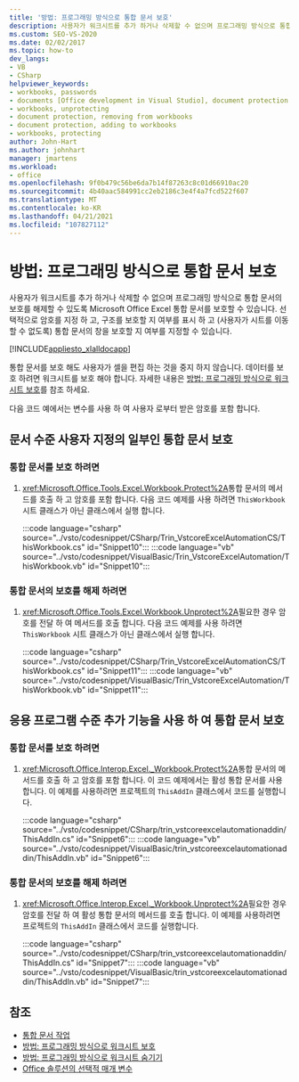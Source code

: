```yaml
---
title: '방법: 프로그래밍 방식으로 통합 문서 보호'
description: 사용자가 워크시트를 추가 하거나 삭제할 수 없으며 프로그래밍 방식으로 통합 문서의 보호를 해제할 수 있도록 Microsoft Excel 통합 문서를 보호 하는 방법을 알아봅니다.
ms.custom: SEO-VS-2020
ms.date: 02/02/2017
ms.topic: how-to
dev_langs:
- VB
- CSharp
helpviewer_keywords:
- workbooks, passwords
- documents [Office development in Visual Studio], document protection
- workbooks, unprotecting
- document protection, removing from workbooks
- document protection, adding to workbooks
- workbooks, protecting
author: John-Hart
ms.author: johnhart
manager: jmartens
ms.workload:
- office
ms.openlocfilehash: 9f0b479c56be6da7b14f87263c8c01d66910ac20
ms.sourcegitcommit: 4b40aac584991cc2eb2186c3e4f4a7fcd522f607
ms.translationtype: MT
ms.contentlocale: ko-KR
ms.lasthandoff: 04/21/2021
ms.locfileid: "107827112"
---
```

# <a name="how-to-programmatically-protect-workbooks"></a>방법: 프로그래밍 방식으로 통합 문서 보호
  사용자가 워크시트를 추가 하거나 삭제할 수 없으며 프로그래밍 방식으로 통합 문서의 보호를 해제할 수 있도록 Microsoft Office Excel 통합 문서를 보호할 수 있습니다. 선택적으로 암호를 지정 하 고, 구조를 보호할 지 여부를 표시 하 고 (사용자가 시트를 이동할 수 없도록) 통합 문서의 창을 보호할 지 여부를 지정할 수 있습니다.

 [!INCLUDE[appliesto_xlalldocapp](../vsto/includes/appliesto-xlalldocapp-md.md)]

 통합 문서를 보호 해도 사용자가 셀을 편집 하는 것을 중지 하지 않습니다. 데이터를 보호 하려면 워크시트를 보호 해야 합니다. 자세한 내용은 [방법: 프로그래밍 방식으로 워크시트 보호](../vsto/how-to-programmatically-protect-worksheets.md)를 참조 하세요.

 다음 코드 예에서는 변수를 사용 하 여 사용자 로부터 받은 암호를 포함 합니다.

## <a name="protect-a-workbook-that-is-part-of-a-document-level-customization"></a>문서 수준 사용자 지정의 일부인 통합 문서 보호

### <a name="to-protect-a-workbook"></a>통합 문서를 보호 하려면

1. <xref:Microsoft.Office.Tools.Excel.Workbook.Protect%2A>통합 문서의 메서드를 호출 하 고 암호를 포함 합니다. 다음 코드 예제를 사용 하려면 `ThisWorkbook` 시트 클래스가 아닌 클래스에서 실행 합니다.

     :::code language="csharp" source="../vsto/codesnippet/CSharp/Trin_VstcoreExcelAutomationCS/ThisWorkbook.cs" id="Snippet10":::
     :::code language="vb" source="../vsto/codesnippet/VisualBasic/Trin_VstcoreExcelAutomation/ThisWorkbook.vb" id="Snippet10":::

### <a name="to-unprotect-a-workbook"></a>통합 문서의 보호를 해제 하려면

1. <xref:Microsoft.Office.Tools.Excel.Workbook.Unprotect%2A>필요한 경우 암호를 전달 하 여 메서드를 호출 합니다. 다음 코드 예제를 사용 하려면 `ThisWorkbook` 시트 클래스가 아닌 클래스에서 실행 합니다.

     :::code language="csharp" source="../vsto/codesnippet/CSharp/Trin_VstcoreExcelAutomationCS/ThisWorkbook.cs" id="Snippet11":::
     :::code language="vb" source="../vsto/codesnippet/VisualBasic/Trin_VstcoreExcelAutomation/ThisWorkbook.vb" id="Snippet11":::

## <a name="protect-a-workbook-by-using-an-application-level-add-in"></a>응용 프로그램 수준 추가 기능을 사용 하 여 통합 문서 보호

### <a name="to-protect-a-workbook"></a>통합 문서를 보호 하려면

1. <xref:Microsoft.Office.Interop.Excel._Workbook.Protect%2A>통합 문서의 메서드를 호출 하 고 암호를 포함 합니다. 이 코드 예제에서는 활성 통합 문서를 사용 합니다. 이 예제를 사용하려면 프로젝트의 `ThisAddIn` 클래스에서 코드를 실행합니다.

     :::code language="csharp" source="../vsto/codesnippet/CSharp/trin_vstcoreexcelautomationaddin/ThisAddIn.cs" id="Snippet6":::
     :::code language="vb" source="../vsto/codesnippet/VisualBasic/trin_vstcoreexcelautomationaddin/ThisAddIn.vb" id="Snippet6":::

### <a name="to-unprotect-a-workbook"></a>통합 문서의 보호를 해제 하려면

1. <xref:Microsoft.Office.Interop.Excel._Workbook.Unprotect%2A>필요한 경우 암호를 전달 하 여 활성 통합 문서의 메서드를 호출 합니다. 이 예제를 사용하려면 프로젝트의 `ThisAddIn` 클래스에서 코드를 실행합니다.

     :::code language="csharp" source="../vsto/codesnippet/CSharp/trin_vstcoreexcelautomationaddin/ThisAddIn.cs" id="Snippet7":::
     :::code language="vb" source="../vsto/codesnippet/VisualBasic/trin_vstcoreexcelautomationaddin/ThisAddIn.vb" id="Snippet7":::

## <a name="see-also"></a>참조
- [통합 문서 작업](../vsto/working-with-workbooks.md)
- [방법: 프로그래밍 방식으로 워크시트 보호](../vsto/how-to-programmatically-protect-worksheets.md)
- [방법: 프로그래밍 방식으로 워크시트 숨기기](../vsto/how-to-programmatically-hide-worksheets.md)
- [Office 솔루션의 선택적 매개 변수](../vsto/optional-parameters-in-office-solutions.md)
